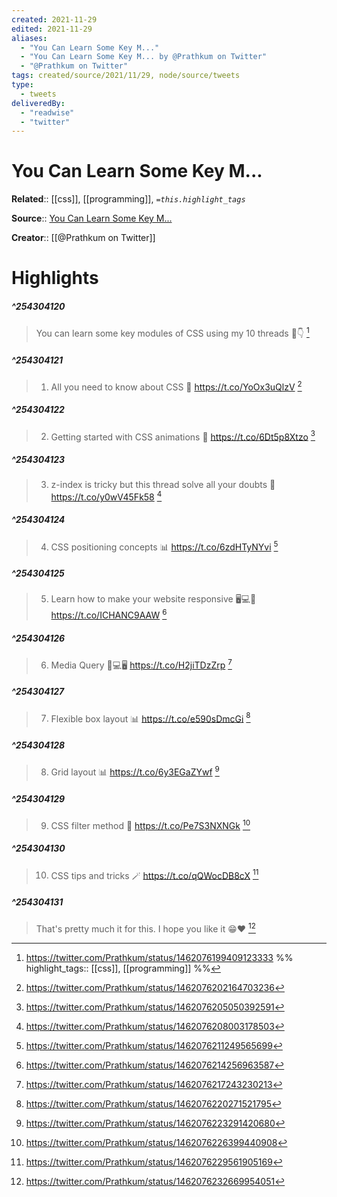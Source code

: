```yaml
---
created: 2021-11-29
edited: 2021-11-29
aliases:
  - "You Can Learn Some Key M..."
  - "You Can Learn Some Key M... by @Prathkum on Twitter"
  - "@Prathkum on Twitter"
tags: created/source/2021/11/29, node/source/tweets
type: 
  - tweets
deliveredBy: 
  - "readwise"
  - "twitter"
---
```

# You Can Learn Some Key M...

**Related**:: [[css]], [[programming]], 
*`=this.highlight_tags`*

**Source**:: [You Can Learn Some Key M...](https://twitter.com/Prathkum/status/1462076199409123333)

**Creator**:: [[@Prathkum on Twitter]]

# Highlights
##### ^254304120
  
> You can learn some key modules of CSS using my 10 threads
> 🧵👇 
  [^254304120]

[^254304120]: https://twitter.com/Prathkum/status/1462076199409123333
%%
highlight_tags:: [[css]], [[programming]]
%%
##### ^254304121
  
> 1. All you need to know about CSS 🎨
> https://t.co/YoOx3uQlzV 
  [^254304121]

[^254304121]: https://twitter.com/Prathkum/status/1462076202164703236

##### ^254304122
  
> 2. Getting started with CSS animations 🚗
> https://t.co/6Dt5p8Xtzo 
  [^254304122]

[^254304122]: https://twitter.com/Prathkum/status/1462076205050392591

##### ^254304123
  
> 3. z-index is tricky but this thread solve all your doubts 🔲
> https://t.co/y0wV45Fk58 
  [^254304123]

[^254304123]: https://twitter.com/Prathkum/status/1462076208003178503

##### ^254304124
  
> 4. CSS positioning concepts 📊
> https://t.co/6zdHTyNYvi 
  [^254304124]

[^254304124]: https://twitter.com/Prathkum/status/1462076211249565699

##### ^254304125
  
> 5. Learn how to make your website responsive 🖥️💻📱
> https://t.co/ICHANC9AAW 
  [^254304125]

[^254304125]: https://twitter.com/Prathkum/status/1462076214256963587

##### ^254304126
  
> 6. Media Query 📱💻🖥️
> https://t.co/H2jiTDzZrp 
  [^254304126]

[^254304126]: https://twitter.com/Prathkum/status/1462076217243230213

##### ^254304127
  
> 7. Flexible box layout 📊
> https://t.co/e590sDmcGi 
  [^254304127]

[^254304127]: https://twitter.com/Prathkum/status/1462076220271521795

##### ^254304128
  
> 8. Grid layout 📊
> https://t.co/6y3EGaZYwf 
  [^254304128]

[^254304128]: https://twitter.com/Prathkum/status/1462076223291420680

##### ^254304129
  
> 9. CSS filter method 🌈
> https://t.co/Pe7S3NXNGk 
  [^254304129]

[^254304129]: https://twitter.com/Prathkum/status/1462076226399440908

##### ^254304130
  
> 10. CSS tips and tricks 🪄
> https://t.co/qQWocDB8cX 
  [^254304130]

[^254304130]: https://twitter.com/Prathkum/status/1462076229561905169

##### ^254304131
  
> That's pretty much it for this. I hope you like it 😁❤️ 
  [^254304131]

[^254304131]: https://twitter.com/Prathkum/status/1462076232669954051

